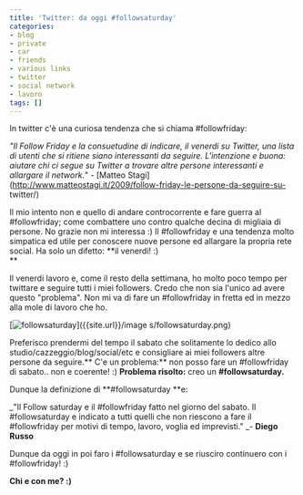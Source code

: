 ```yaml
---
title: 'Twitter: da oggi #followsaturday'
categories:
- blog
- private
- car
- friends
- various links
- twitter
- social network
- lavoro
tags: []
---
```

In twitter c'è una curiosa tendenza che si chiama #followfriday:

_"Il Follow Friday e la consuetudine di indicare, il venerdi su Twitter, una
lista di utenti che si ritiene siano interessanti da seguire. L'intenzione e
buona: aiutare chi ci segue su Twitter a trovare altre persone interessanti e
allargare il network._" - [Matteo
Stagi](http://www.matteostagi.it/2009/follow-friday-le-persone-da-seguire-su-
twitter/)

Il mio intento non e quello di andare controcorrente e fare guerra al
#followfriday; come combattere uno contro qualche decina di migliaia di
persone. No grazie non mi interessa :) Il #followfriday e una tendenza molto
simpatica ed utile per conoscere nuove persone  ed allargare la propria rete
social. Ha solo un difetto: **il venerdi! :)  
**

Il venerdi lavoro e, come il resto della settimana, ho molto poco tempo per
twittare e seguire tutti i miei followers. Credo che non sia l'unico ad avere
questo "problema". Non mi va di fare un #followfriday in fretta ed in mezzo
alla mole di lavoro che ho.

[![followsaturday]({{site.url}}/images/followsaturday.png)]({{site.url}}/image
s/followsaturday.png)

Preferisco prendermi del tempo il sabato che solitamente lo dedico allo
studio/cazzeggio/blog/social/etc e consigliare ai miei followers altre persone
da seguire.** C'e un problema:** non posso fare un #followfriday di sabato..
non e coerente! :) **Problema risolto:** creo un **#followsaturday.**

Dunque la definizione di **#followsaturday **e:

_"Il Follow saturday e il #followfriday fatto nel giorno del sabato. Il
#followsaturday e indicato a tutti quelli che non riescono a fare il
#followfriday per motivi di tempo, lavoro, voglia ed imprevisti." _\- **Diego
Russo**

Dunque da oggi in poi faro i #followsaturday e se riusciro continuero con i
#followfriday! :)

**Chi e con me? :)**

